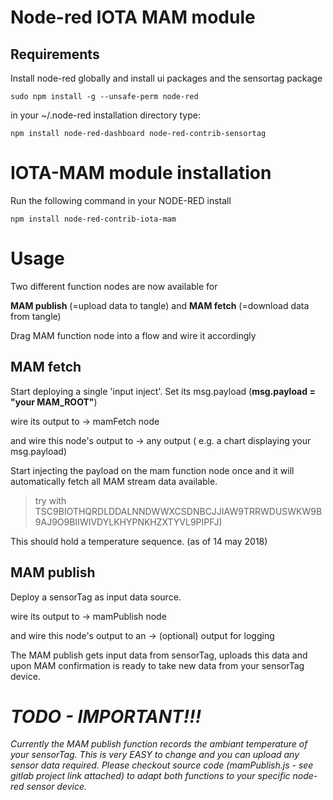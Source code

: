 # Node-red IOTA MAM module

## Requirements

Install node-red globally and install ui packages and the sensortag package

```
sudo npm install -g --unsafe-perm node-red
```

in your ~/.node-red installation directory type:
```
npm install node-red-dashboard node-red-contrib-sensortag
```

# IOTA-MAM module installation

Run the following command in your NODE-RED install
```
npm install node-red-contrib-iota-mam
```

# Usage

Two different function nodes are now available for

**MAM publish** (=upload data to tangle)
and
**MAM fetch** (=download data from tangle)

Drag MAM function node into a flow and wire it accordingly


## MAM fetch

Start deploying a single 'input inject'.
Set its msg.payload (**msg.payload = "your MAM_ROOT"**)

wire its output to
-> mamFetch node

and wire this node's output to
-> any output ( e.g. a chart displaying your msg.payload)

Start injecting the payload on the mam function node once and it will
automatically fetch all MAM stream data available.

> try with TSC9BIOTHQRDLDDALNNDWWXCSDNBCJJIAW9TRRWDUSWKW9B9AJ9O9BIIWIVDYLKHYPNKHZXTYVL9PIPFJ)

This should hold a temperature sequence. (as of 14 may 2018)


## MAM publish

Deploy a sensorTag as input data source.

wire its output to
-> mamPublish node

and wire this node's output to an
-> (optional) output for logging

The MAM publish gets input data from sensorTag, uploads this data and upon
MAM confirmation is ready to take new data from your sensorTag device.


# *TODO - IMPORTANT!!!*
*Currently the MAM publish function records the ambiant temperature of your
sensorTag. This is very EASY to change and you can upload any sensor data required.
Please checkout source code (mamPublish.js - see gitlab project link attached) to adapt both
functions to your specific node-red sensor device.*
